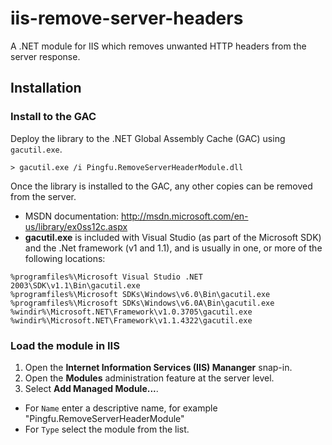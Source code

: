 iis-remove-server-headers
=========================

A .NET module for IIS which removes unwanted HTTP headers from the server response.

## Installation

### Install to the GAC

Deploy the library to the .NET Global Assembly Cache (GAC) using `gacutil.exe`.

```
> gacutil.exe /i Pingfu.RemoveServerHeaderModule.dll
```

Once the library is installed to the GAC, any other copies can be removed from the server.

* MSDN documentation: http://msdn.microsoft.com/en-us/library/ex0ss12c.aspx
* __gacutil.exe__ is included with Visual Studio (as part of the Microsoft SDK) and the .Net framework (v1 and 1.1), and is usually in one, or more of the following locations:

```
%programfiles%\Microsoft Visual Studio .NET 2003\SDK\v1.1\Bin\gacutil.exe
%programfiles%\Microsoft SDKs\Windows\v6.0\Bin\gacutil.exe
%programfiles%\Microsoft SDKs\Windows\v6.0A\Bin\gacutil.exe
%windir%\Microsoft.NET\Framework\v1.0.3705\gacutil.exe
%windir%\Microsoft.NET\Framework\v1.1.4322\gacutil.exe
```

### Load the module in IIS

1. Open the __Internet Information Services (IIS) Mananger__ snap-in.
2. Open the __Modules__ administration feature at the server level.
3. Select __Add Managed Module...__.
  * For `Name` enter a descriptive name, for example "Pingfu.RemoveServerHeaderModule"
  * For `Type` select the module from the list.

